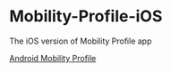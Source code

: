 # Mobility-Profile-iOS
The iOS version of Mobility Profile app


[Android Mobility Profile](https://github.com/ZMaster13/Ohtuprojekti)